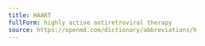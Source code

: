 ```yaml
---
title: HAART
fullForm: highly active antiretroviral therapy
source: https://openmd.com/dictionary/abbreviations/h
---
```


